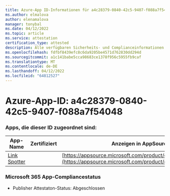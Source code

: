 ```yaml
---
title: Azure-App ID-Informationen für a4c28379-0840-42c5-9407-f088a7f54048
ms.author: elmalova
author: elenamalova
manager: tonybal
ms.date: 04/12/2022
ms.topic: article
ms.service: attestation
certification_type: attested
description: Alle verfügbaren Sicherheits- und Complianceinformationen für a4c28379-0840-42c5-9407-f088a7f54048.
ms.openlocfilehash: fdfbf8439efc8c6da9205be4571d762830dd294d
ms.sourcegitcommit: a1c141babe5cca98683ce1378f956c5955fb9caf
ms.translationtype: MT
ms.contentlocale: de-DE
ms.lasthandoff: 04/12/2022
ms.locfileid: "64812527"
---
```

# <a name="azure-app-id-a4c28379-0840-42c5-9407-f088a7f54048"></a>Azure-App-ID: a4c28379-0840-42c5-9407-f088a7f54048


### <a name="apps-associated-with-this-id"></a>Apps, die dieser ID zugeordnet sind:
| **App-Name** | **Zertifiziert** | **Anzeigen in AppSource** |
|--------------|---------------|-----------------------|
| [Link Spotter](../forward/WA200003092.md) |  | [https://appsource.microsoft.com/product/office/WA200003092](https://appsource.microsoft.com/product/office/WA200003092) |

### <a name="microsoft-365-app-compliance-status"></a>Microsoft 365 App-Compliancestatus
- Publisher Attestaton-Status: Abgeschlossen
